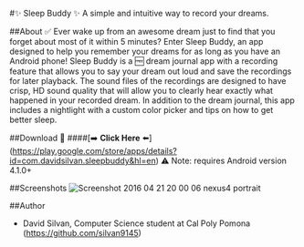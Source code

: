 #:sparkles: Sleep Buddy :sparkles:
A simple and intuitive way to record your dreams.

##About :white_check_mark:
Ever wake up from an awesome dream just to find that you forget about most of it within 5 minutes? Enter Sleep Buddy, an app designed to help you remember your dreams for as long as you have an Android phone! Sleep Buddy is a :free: dream journal app with a recording feature that allows you to say your dream out loud and save the recordings for later playback. The sound files of the recordings are designed to have crisp, HD sound quality that will allow you to clearly hear exactly what happened in your recorded dream. In addition to the dream journal, this app includes a nightlight with a custom color picker and tips on how to get better sleep.

##Download :calling:
####[:arrow_right: **Click Here** :arrow_left:] (https://play.google.com/store/apps/details?id=com.davidsilvan.sleepbuddy&hl=en)
:warning: Note: requires Android version 4.1.0+

##Screenshots
<img src='http://s31.postimg.org/e1nhql2k7/Screenshot_2016_04_21_20_00_06_nexus4_portrait.jpg' border='0' alt="Screenshot 2016 04 21 20 00 06 nexus4 portrait" />

##Author
- David Silvan, Computer Science student at Cal Poly Pomona (https://github.com/silvan9145)
